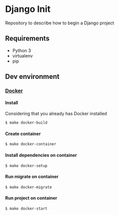 # Django Init

Repository to describe how to begin a Django project

## Requirements

* Python 3
* virtualenv
* pip

## Dev environment

### [Docker](http://docker.com)

#### Install

Considering that you already has Docker installed

    $ make docker-build
	
#### Create container

    $ make docker-container

#### Install dependencies on container

    $ make docker-setup

#### Run migrate on container

    $ make docker-migrate
	
#### Run project on container

    $ make docker-start
